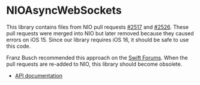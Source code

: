 # NIOAsyncWebSockets

This library contains files from NIO pull requests
[#2517](https://github.com/apple/swift-nio/pull/2517) and
[#2526](https://github.com/apple/swift-nio/pull/2526). These pull requests were
merged into NIO but later removed because they caused errors on iOS 15. Since
our library requires iOS 16, it should be safe to use this code.

Franz Busch recommended this approach on the
[Swift Forums](https://forums.swift.org/t/race-condition-in-tictacfish-sample-code/68237/7).
When the pull requests are re-added to NIO, this library should
become obsolete.

- [API documentation](https://samalone.github.io/nio-async-websockets/documentation/nioasyncwebsockets/)
